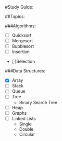 #Study Guide:

##Topics:

###Algorithms:
- [ ] Quicksort 
- [ ] Mergesort
- [ ] Bubblesort
- [ ] Insertion
- [ ]Selection

###Data Structures:
- [x] Array
- [ ] Stack
- [ ] Queue
- [ ] Tree
	* Binary Search Tree
- [ ] Heap
- [ ] Graphs
- [ ] Linked Lists
	* Single
	* Double
	* Circular


 

